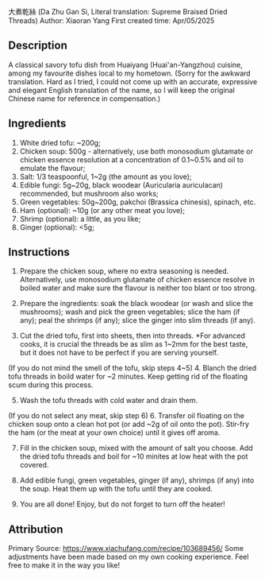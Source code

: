 
大煮乾絲 (Da Zhu Gan Si, Literal translation: Supreme Braised Dried Threads)
Author: Xiaoran Yang
First created time: Apr/05/2025

## Description
A classical savory tofu dish from Huaiyang (Huai'an-Yangzhou) cuisine, among my favourite dishes local to my hometown.
(Sorry for the awkward translation. Hard as I tried, I could not come up with an accurate, expressive and elegant English translation of the name, so I will keep the original Chinese name for reference in compensation.)

## Ingredients
1. White dried tofu: ~200g;
2. Chicken soup: 500g - alternatively, use both monosodium glutamate or chicken essence resolution at a concentration of 0.1~0.5% and oil to emulate the flavour;
3. Salt: 1/3 teaspoonful, 1~2g (the amount as you love);
4. Edible fungi: 5g~20g, black woodear (Auricularia auriculacan) recommended, but mushroom also works;
5. Green vegetables: 50g~200g, pakchoi (Brassica chinesis), spinach, etc.
6. Ham (optional): ~10g (or any other meat you love);
7. Shrimp (optional): a little, as you like;
8. Ginger (optional): <5g;

## Instructions
1. Prepare the chicken soup, where no extra seasoning is needed. Alternatively, use monosodium glutamate of chicken essence resolve in boiled water and make sure the flavour is neither too blant or too strong.

2. Prepare the ingredients: soak the black woodear (or wash and slice the mushrooms); wash and pick the green vegetables; slice the ham (if any); peal the shrimps (if any); slice the ginger into slim threads (if any).

3. Cut the dried tofu, first into sheets, then into threads. *For advanced cooks, it is crucial the threads be as slim as 1~2mm for the best taste, but it does not have to be perfect if you are serving yourself.

(If you do not mind the smell of the tofu, skip steps 4~5)
4. Blanch the dried tofu threads in boild water for ~2 minutes. Keep getting rid of the floating scum during this process.

5. Wash the tofu threads with cold water and drain them.

(If you do not select any meat, skip step 6)
6. Transfer oil floating on the chicken soup onto a clean hot pot (or add ~2g of oil onto the pot). Stir-fry the ham (or the meat at your own choice) until it gives off aroma.

7. Fill in the chicken soup, mixed with the amount of salt you choose. Add the dried tofu threads and boil for ~10 minites at low heat with the pot covered.

8. Add edible fungi, green vegetables, ginger (if any), shrimps (if any) into the soup. Heat them up with the tofu until they are cooked.

9. You are all done! Enjoy, but do not forget to turn off the heater!

## Attribution
Primary Source: https://www.xiachufang.com/recipe/103689456/
Some adjustments have been made based on my own cooking experience. Feel free to make it in the way you like!